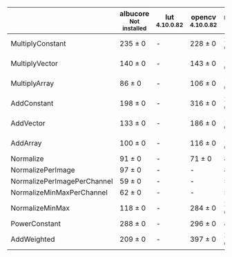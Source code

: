 |                           |albucore<br><small>Not installed</small>|lut<br><small>4.10.0.82</small>|opencv<br><small>4.10.0.82</small>|numpy<br><small>1.24.4</small>|torchvision<br><small>0.18.1+rocm6.0</small>|
|---------------------------|----------------------------------------|-------------------------------|----------------------------------|------------------------------|--------------------------------------------|
|MultiplyConstant           |235 ± 0                                 |-                              |228 ± 0                           |224 ± 0                       |217 ± 0                                     |
|MultiplyVector             |140 ± 0                                 |-                              |143 ± 0                           |144 ± 0                       |91 ± 0                                      |
|MultiplyArray              |86 ± 0                                  |-                              |106 ± 0                           |105 ± 0                       |62 ± 0                                      |
|AddConstant                |198 ± 0                                 |-                              |316 ± 0                           |272 ± 0                       |248 ± 0                                     |
|AddVector                  |133 ± 0                                 |-                              |186 ± 0                           |131 ± 0                       |123 ± 0                                     |
|AddArray                   |100 ± 0                                 |-                              |116 ± 0                           |103 ± 0                       |76 ± 0                                      |
|Normalize                  |91 ± 0                                  |-                              |71 ± 0                            |87 ± 0                        |163 ± 0                                     |
|NormalizePerImage          |97 ± 0                                  |-                              |-                                 |80 ± 0                        |92 ± 0                                      |
|NormalizePerImagePerChannel|59 ± 0                                  |-                              |-                                 |54 ± 0                        |-                                           |
|NormalizeMinMaxPerChannel  |62 ± 0                                  |-                              |-                                 |55 ± 0                        |-                                           |
|NormalizeMinMax            |118 ± 0                                 |-                              |284 ± 0                           |246 ± 0                       |163 ± 0                                     |
|PowerConstant              |288 ± 0                                 |-                              |296 ± 0                           |80 ± 0                        |101 ± 0                                     |
|AddWeighted                |209 ± 0                                 |-                              |397 ± 0                           |245 ± 0                       |197 ± 0                                     |
